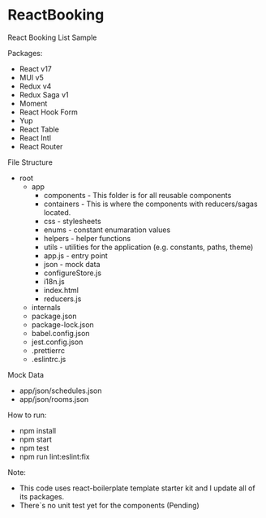 # ReactBooking
React Booking List Sample


Packages:
  - React v17
  - MUI v5
  - Redux v4
  - Redux Saga v1
  - Moment
  - React Hook Form
  - Yup
  - React Table
  - React Intl
  - React Router

File Structure
  - root
    - app
      - components - This folder is for all reusable components
      - containers - This is where the components with reducers/sagas located.
      - css - stylesheets
      - enums - constant enumaration values
      - helpers - helper functions
      - utils - utilities for the application (e.g. constants, paths, theme)
      - app.js - entry point
      - json - mock data
      - configureStore.js
      - i18n.js
      - index.html
      - reducers.js
    - internals
    - package.json
    - package-lock.json
    - babel.config.json
    - jest.config.json
    - .prettierrc
    - .eslintrc.js

Mock Data
  - app/json/schedules.json
  - app/json/rooms.json

How to run:
  - npm install
  - npm start
  - npm test
  - npm run lint:eslint:fix

Note:
 - This code uses react-boilerplate template starter kit and I update all of its packages.
 - There`s no unit test yet for the components (Pending)
